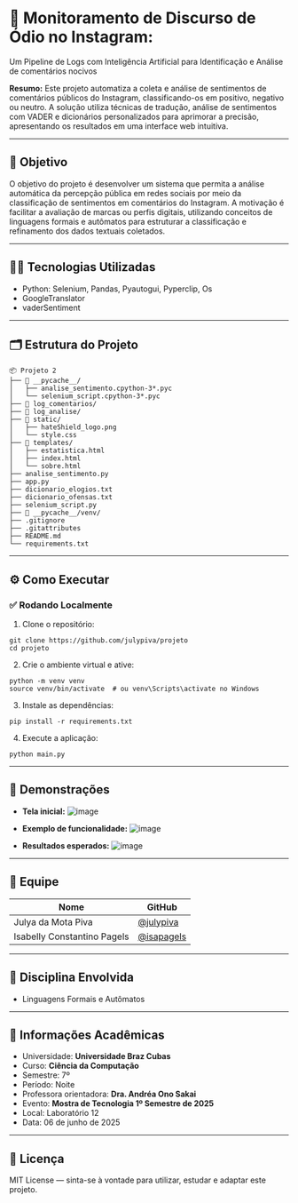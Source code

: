 # 🚀 Monitoramento de Discurso de Ódio no Instagram:
Um Pipeline de Logs com Inteligência Artificial para Identificação e Análise de comentários nocivos


**Resumo:** 
Este projeto automatiza a coleta e análise de sentimentos de comentários públicos do Instagram, classificando-os em positivo, negativo ou neutro. A solução utiliza técnicas de tradução, análise de sentimentos com VADER e dicionários personalizados para aprimorar a precisão, apresentando os resultados em uma interface web intuitiva.

---

## 🎯 Objetivo
O objetivo do projeto é desenvolver um sistema que permita a análise automática da percepção pública em redes sociais por meio da classificação de sentimentos em comentários do Instagram. A motivação é facilitar a avaliação de marcas ou perfis digitais, utilizando conceitos de linguagens formais e autômatos para estruturar a classificação e refinamento dos dados textuais coletados.

---

## 👨‍💻 Tecnologias Utilizadas
- Python: Selenium, Pandas, Pyautogui, Pyperclip, Os
- GoogleTranslator
- vaderSentiment

---

## 🗂️ Estrutura do Projeto
```
📦 Projeto 2
├── 📁 __pycache__/
│   ├── analise_sentimento.cpython-3*.pyc
│   └── selenium_script.cpython-3*.pyc
├── 📁 log_comentarios/
├── 📁 log_analise/
├── 📁 static/
│   ├── hateShield_logo.png
│   └── style.css
├── 📁 templates/
│   ├── estatistica.html
│   ├── index.html
│   └── sobre.html
├── analise_sentimento.py
├── app.py
├── dicionario_elogios.txt
├── dicionario_ofensas.txt
├── selenium_script.py
├── 📁 __pycache__/venv/  
├── .gitignore
├── .gitattributes
├── README.md
└── requirements.txt
```

---

## ⚙️ Como Executar

### ✅ Rodando Localmente

1. Clone o repositório:

```
git clone https://github.com/julypiva/projeto
cd projeto
```

2. Crie o ambiente virtual e ative:

```
python -m venv venv
source venv/bin/activate  # ou venv\Scripts\activate no Windows
```

3. Instale as dependências:

```
pip install -r requirements.txt
```

4. Execute a aplicação:

```
python main.py
```

---

## 📸 Demonstrações

- **Tela inicial:**
![image](https://github.com/user-attachments/assets/474113d4-c842-485c-b3b3-72c79608473e)

- **Exemplo de funcionalidade:**
![image](https://github.com/user-attachments/assets/501b508f-1c43-4d3a-9bb8-ec92941cbb0d)

- **Resultados esperados:**
![image](https://github.com/user-attachments/assets/84cf208b-e4db-4cb1-a35d-66228124b778)

---

## 👥 Equipe

| Nome | GitHub |
|------|--------|
| Julya da Mota Piva | [@julypiva](https://github.com/julypiva) |
| Isabelly Constantino Pagels | [@isapagels](https://github.com/isapagels) |

---

## 🧠 Disciplina Envolvida

- Linguagens Formais e Autômatos

---

## 🏫 Informações Acadêmicas

- Universidade: **Universidade Braz Cubas**
- Curso: **Ciência da Computação**
- Semestre: 7º
- Período: Noite
- Professora orientadora: **Dra. Andréa Ono Sakai**
- Evento: **Mostra de Tecnologia 1º Semestre de 2025**
- Local: Laboratório 12
- Data: 06 de junho de 2025

---

## 📄 Licença

MIT License — sinta-se à vontade para utilizar, estudar e adaptar este projeto.
